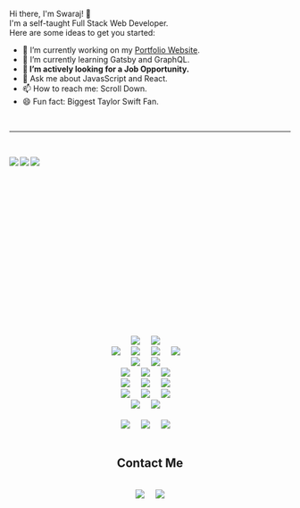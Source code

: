 <br />
Hi there, I'm Swaraj! 👋 <br/>
I'm a self-taught Full Stack Web Developer.<br/>
Here are some ideas to get you started:

- 🔭 I’m currently working on my <a href="https://github.com/ceosss/portfolio-v3">Portfolio Website</a>.
- 🌱 I’m currently learning Gatsby and GraphQL.
- <strong>👯 I’m actively looking for a Job Opportunity.</strong>
- 💬 Ask me about JavasScript and React.
- 📫 How to reach me: Scroll Down.
- 😄 Fun fact: Biggest Taylor Swift Fan.

<br />
<hr />
<br />
<div>
  <img
    align="left"
    src="https://github-readme-stats.vercel.app/api?username=ceosss&hide=contribs,prs&count_private=true&show_icons=true&theme=merko&title_color=00feca&text_color=a5d8f3&icon_color=00feca&hide_border=true"
  />

  <img
    align="left"
    src="https://github-readme-stats.vercel.app/api/top-langs/?username=ceosss&show_icons=true&theme=merko&title_color=00feca&text_color=a5d8f3&icon_color=00feca&hide_border=true"
  />
</div>
<div>
  <img
    align="left"
    src="https://github-readme-stats.vercel.app/api/pin/?username=ceosss&repo=news-app&show_icons=true&theme=merko&title_color=00feca&text_color=a5d8f3&icon_color=00feca&hide_border=true"
  />
</div>
<br />
<br />
<br />
<br />
<br />
<br />
<br />
<br />
<br />
<br />
<br />
<br />
<br />
<br />
<br />
<br />
<br />
<br />
<div>
  <p align="center">
    <img
      src="https://img.shields.io/badge/C++-LANGUAGE-blue.svg?style=for-the-badge&logo=cpp"
    />&nbsp;&nbsp;&nbsp;&nbsp;
    <img
      src="https://img.shields.io/badge/-DATA%20STRUCTURES%20AND%20ALGORITHM-black?logo=puppet&logoColor=white&style=for-the-badge"
    />&nbsp;&nbsp;&nbsp;&nbsp;
    <br />
    <img
      src="https://img.shields.io/badge/-HTML5-E34F26?style=for-the-badge&logo=html5&logoColor=white"
    />&nbsp;&nbsp;&nbsp;&nbsp;
    <img
      src="https://img.shields.io/badge/-CSS3-1572B6?style=for-the-badge&logo=css3"
    />&nbsp;&nbsp;&nbsp;&nbsp;
    <img
      src="https://img.shields.io/badge/-SASS-CC6699?logo=sass&logoColor=white&style=for-the-badge"
    />&nbsp;&nbsp;&nbsp;&nbsp;
    <img
      src="http://img.shields.io/badge/-JavaScript-black?style=for-the-badge&logo=javascript"
    />&nbsp;&nbsp;&nbsp;&nbsp;
    <br />
    <img
      src="https://img.shields.io/badge/-Nodejs-339933?style=for-the-badge&logo=Node.js&logoColor=white"
    />&nbsp;&nbsp;&nbsp;&nbsp;
    <img
      src="https://img.shields.io/badge/EXPRESS%20JS-FRAMEWORK-blue.svg?style=for-the-badge&logo=express"
    />&nbsp;&nbsp;&nbsp;&nbsp;
    <br />
    <img
      src="https://img.shields.io/badge/-React-61DAFB?style=for-the-badge&logo=react&logoColor=black"
    />&nbsp;&nbsp;&nbsp;&nbsp;
    <img
      src="https://img.shields.io/badge/-REDUX-764ABC?logo=redux&logoColor=white&style=for-the-badge&logoColor=white"
    />&nbsp;&nbsp;&nbsp;&nbsp;
    <img
      src="https://img.shields.io/badge/-Gatsby-663399?logo=gatsby&logoColor=white&style=for-the-badge"
    />&nbsp;&nbsp;&nbsp;&nbsp;
    <br />
    <img
      src="https://img.shields.io/badge/-FIREBASE-FFCA28?logo=firebase&logoColor=white&style=for-the-badge"
    />&nbsp;&nbsp;&nbsp;&nbsp;
    <img
      src="https://img.shields.io/badge/-MongoDB-47A248?style=for-the-badge&logo=mongodb&logoColor=white"
    />&nbsp;&nbsp;&nbsp;&nbsp;
    <img
      src="https://img.shields.io/badge/-mySQL-4479A1?logo=mysql&logoColor=white&style=for-the-badge"
    />&nbsp;&nbsp;&nbsp;&nbsp;
    <br />
    <img
      src="https://img.shields.io/badge/-Git-F05032?style=for-the-badge&logo=git&logoColor=white"
    />&nbsp;&nbsp;&nbsp;&nbsp;
    <img
      src="https://img.shields.io/badge/-GitHub-181717?style=for-the-badge&logo=github"
    />&nbsp;&nbsp;&nbsp;&nbsp;
    <img
      src="https://img.shields.io/badge/-gitlab-FCA23A?logo=gitlab&logoColor=white&style=for-the-badge"
    />&nbsp;&nbsp;&nbsp;&nbsp;
    <br />
    <img
      src="https://img.shields.io/badge/-Heroku-430098?logo=heroku&logoColor=white&style=for-the-badge"
    />&nbsp;&nbsp;&nbsp;&nbsp;
    <img
      src="https://img.shields.io/badge/-Vercel-black?logo=vercel&logoColor=white&style=for-the-badge"
    />&nbsp;&nbsp;&nbsp;&nbsp;
    <br />
    <br />
    <img
      src="https://img.shields.io/badge/OS-Ubuntu%2020.04%20LTS-informational?style=for-the-badge&logo=ubuntu&logoColor=white"
    />&nbsp;&nbsp;&nbsp;&nbsp;
    <img
      src="https://img.shields.io/badge/Editor-VSCode-blue?style=for-the-badge&logo=visual-studio-code&logoColor=white"
    />&nbsp;&nbsp;&nbsp;&nbsp;
    <img
      src="https://img.shields.io/badge/OS-Windows%2010-informational?style=for-the-badge&logo=windows&logoColor=white"
    />&nbsp;&nbsp;&nbsp;&nbsp;
    <br />
    <br />
    </p>
  </div>
  <div align="center">
    <p align="center">
    <h2 align="center">Contact Me</h2>
    <br />
    <a target="blank"href="https://www.linkedin.com/in/ceosss/"><img src="https://img.shields.io/badge/linkedin-%230077B5.svg?&style=for-the-badge&logo=linkedin&logoColor=white" /></a>&nbsp;&nbsp;&nbsp;&nbsp;
    <a href="mailto:sswarajsamant@gmail.com?subject=Hello%20Swaraj%2CFrom%20Github"><img src="https://img.shields.io/badge/gmail-%23D14836.svg?&style=for-the-badge&logo=gmail&logoColor=white" /></a>
    <br />
    <br />
  </p>
</div>
